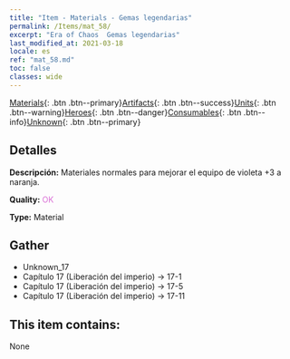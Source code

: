 ```yaml
---
title: "Item - Materials - Gemas legendarias"
permalink: /Items/mat_58/
excerpt: "Era of Chaos  Gemas legendarias"
last_modified_at: 2021-03-18
locale: es
ref: "mat_58.md"
toc: false
classes: wide
---
```

 [Materials](/es/Items/){: .btn .btn--primary}[Artifacts](/es/Items/Artifacts/){: .btn .btn--success}[Units](/es/Items/Units/){: .btn .btn--warning}[Heroes](/es/Items/Heroes/){: .btn .btn--danger}[Consumables](/es/Items/Consumables/){: .btn .btn--info}[Unknown](/es/Items/Unknown/){: .btn .btn--primary}

## Detalles
 **Descripción:** Materiales normales para mejorar el equipo de violeta +3 a naranja.

 **Quality:** <span style="color: #DA70D6">OK</span>

 **Type:** Material

## Gather

*    Unknown_17 
*    Capítulo 17 (Liberación del imperio) -> 17-1 
*    Capítulo 17 (Liberación del imperio) -> 17-5 
*    Capítulo 17 (Liberación del imperio) -> 17-11 

## This item contains:

  None

